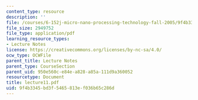 ```yaml
---
content_type: resource
description: ''
file: /courses/6-152j-micro-nano-processing-technology-fall-2005/9f4b3345bd3f5465813ef036b65c286d_lecture11.pdf
file_size: 2949752
file_type: application/pdf
learning_resource_types:
- Lecture Notes
license: https://creativecommons.org/licenses/by-nc-sa/4.0/
ocw_type: OCWFile
parent_title: Lecture Notes
parent_type: CourseSection
parent_uid: 950e560c-e84e-a828-a85a-111d9a360052
resourcetype: Document
title: lecture11.pdf
uid: 9f4b3345-bd3f-5465-813e-f036b65c286d
---
```

